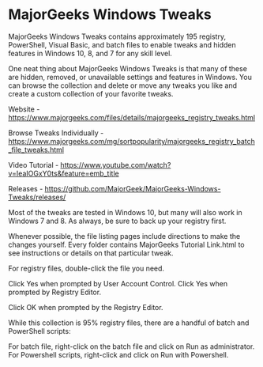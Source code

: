 # MajorGeeks Windows Tweaks
MajorGeeks Windows Tweaks contains approximately 195 registry, PowerShell, Visual Basic, and batch files to enable tweaks and hidden features in Windows 10, 8, and 7 for any skill level.

One neat thing about MajorGeeks Windows Tweaks is that many of these are hidden, removed, or unavailable settings and features in Windows. You can browse the collection and delete or move any tweaks you like and create a custom collection of your favorite tweaks.

Website - https://www.majorgeeks.com/files/details/majorgeeks_registry_tweaks.html

Browse Tweaks Individually - https://www.majorgeeks.com/mg/sortpopularity/majorgeeks_registry_batch_file_tweaks.html

Video Tutorial - https://www.youtube.com/watch?v=IeaIOGxY0ts&feature=emb_title

Releases - https://github.com/MajorGeek/MajorGeeks-Windows-Tweaks/releases/

Most of the tweaks are tested in Windows 10, but many will also work in Windows 7 and 8. As always, be sure to back up your registry first.

Whenever possible, the file listing pages include directions to make the changes yourself. Every folder contains MajorGeeks Tutorial Link.html to see instructions or details on that particular tweak.

For registry files, double-click the file you need.

Click Yes when prompted by User Account Control.
Click Yes when prompted by Registry Editor.

Click OK when prompted by the Registry Editor.

While this collection is 95% registry files, there are a handful of batch and PowerShell scripts:

For batch file, right-click on the batch file and click on Run as administrator.
For Powershell scripts, right-click and click on Run with Powershell.
